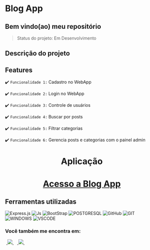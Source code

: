 <h1>Blog App</h1>

<h2>Bem vindo(ao) meu repositório</h2>

>Status do projeto: Em Desenvolvimento

## Descrição do projeto

 <p align="justify"></p>
 
## Features

:heavy_check_mark: `Funcionalidade 1:` Cadastro no WebApp

:heavy_check_mark: `Funcionalidade 2:`  Login no WebApp

:heavy_check_mark: `Funcionalidade 3:`  Controle de usuários

:heavy_check_mark: `Funcionalidade 4:` Buscar por posts

:heavy_check_mark: `Funcionalidade 5:` Filtrar categorias

:heavy_check_mark: `Funcionalidade 6:` Gerencia posts e categorias com o painel admin

 
<div align='center'>
    <h1>Aplicação<h1>
    <a href="https://blog-app-ybwi.onrender.com/">Acesso a Blog App</a>
</div>
            
## Ferramentas utilizadas

![Express.js](https://img.shields.io/badge/Express.js-404D59?style=for-the-badge)
![Js](https://img.shields.io/badge/JavaScript-323330?style=for-the-badge&logo=javascript&logoColor=F7DF1E)
![BootStrap](https://img.shields.io/badge/Bootstrap-563D7C?style=for-the-badge&logo=bootstrap&logoColor=white)
![POSTGRESQL](https://img.shields.io/badge/PostgreSQL-316192?style=for-the-badge&logo=postgresql&logoColor=white)
![GitHub](https://img.shields.io/badge/GitHub-100000?style=for-the-badge&logo=github&logoColor=white)
![GIT](https://img.shields.io/badge/Git-E34F26?style=for-the-badge&logo=git&logoColor=white)
![WINDOWS](https://img.shields.io/badge/Windows-017AD7?style=for-the-badge&logo=windows&logoColor=white)
![VSCODE](https://img.shields.io/badge/-Visual%20Studio%20Code-333333?style=flat&logo=visual-studio-code&logoColor=007ACC)

### Você também me encontra em:
&nbsp;<a href="https://www.linkedin.com/in/habacuque-gosch-de-oliveira-993b45264/">
  <img src="https://img.shields.io/badge/linkedin-%230077B5.svg?style=for-the-badge&logo=linkedin&logoColor=white">
</a>&nbsp;
&nbsp;<a href="https://www.instagram.com/gosch_tlgd">
  <img src="https://img.shields.io/badge/Instagram-%23E4405F.svg?style=for-the-badge&logo=Instagram&logoColor=white">
</a>&nbsp;

